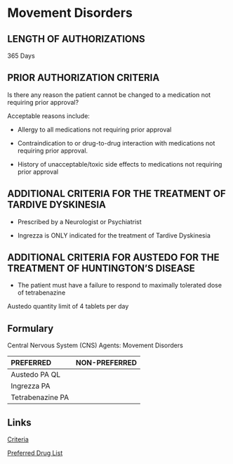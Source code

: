 # Movement Disorders

## LENGTH OF AUTHORIZATIONS

365 Days

## PRIOR AUTHORIZATION CRITERIA

Is there any reason the patient cannot be changed to a medication not requiring prior approval?

Acceptable reasons include:

- Allergy to all medications not requiring prior approval

- Contraindication to or drug-to-drug interaction with medications not requiring prior approval.

- History of unacceptable/toxic side effects to medications not requiring prior approval

## ADDITIONAL CRITERIA FOR THE TREATMENT OF TARDIVE DYSKINESIA

- Prescribed by a Neurologist or Psychiatrist

- Ingrezza is ONLY indicated for the treatment of Tardive Dyskinesia

## ADDITIONAL CRITERIA FOR AUSTEDO FOR THE TREATMENT OF HUNTINGTON’S DISEASE

- The patient must have a failure to respond to maximally tolerated dose of tetrabenazine

Austedo quantity limit of 4 tablets per day

## Formulary

Central Nervous System (CNS) Agents: Movement Disorders

| PREFERRED | NON-PREFERRED |
| :--- | ---: |
| Austedo PA QL    | |
| Ingrezza PA      | |
| Tetrabenazine PA | |

## Links

[Criteria]()

[Preferred Drug List]()
